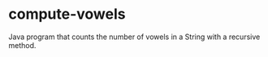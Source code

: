 # compute-vowels
Java program that counts the number of vowels in a String with a recursive method.
